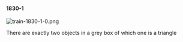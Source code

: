 #### 1830-1
![train-1830-1-0.png](https://github.com/lil-lab/nlvr/raw/master/nlvr/train/images/34/train-1830-1-0.png "train-1830-1-0.png")

There are exactly two objects in a grey box of which one is a triangle